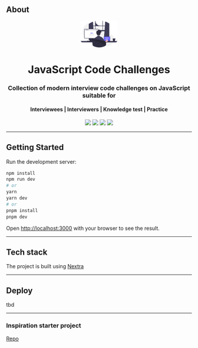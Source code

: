 ## About 
<div align="center">
	<a href="https://jscodechallenges.vercel.app/">
		<img src="./public/hero.svg" alt="hero" width="100px"/>
	</a>
	<h1>JavaScript Code Challenges</h1>
	<h3>Collection of modern interview code challenges on JavaScript suitable for</h3>
	<h4>Interviewees | Interviewers | Knowledge test | Practice</h4>
	<p>
		<a name="stars"><img src="https://img.shields.io/github/stars/sadanandpai/javascript-code-challenges?style=for-the-badge"></a>
		<a name="forks"><img src="https://img.shields.io/github/forks/sadanandpai/javascript-code-challenges?logoColor=green&style=for-the-badge"></a>
		<a name="contributions"><img src="https://img.shields.io/github/contributors/sadanandpai/javascript-code-challenges?logoColor=green&style=for-the-badge"></a>
		<a name="license"><img src="https://img.shields.io/github/license/sadanandpai/javascript-code-challenges?style=for-the-badge"></a>
	</p>
</div>

--- 

## Getting Started

Run the development server:

```bash
npm install
npm run dev
# or
yarn
yarn dev
# or
pnpm install
pnpm dev
```

Open [http://localhost:3000](http://localhost:3000) with your browser to see the result.

--- 

## Tech stack

The project is built using [Nextra](https://nextra.site/)

---

## Deploy
tbd

---

### Inspiration starter project
[Repo](https://github.com/sadanandpai/javascript-code-challenges/tree/main?tab=readme-ov-file)



